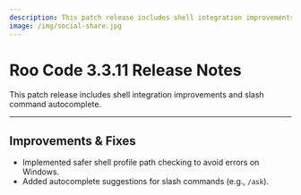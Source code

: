 ```yaml
---
description: This patch release includes shell integration improvements and slash command autocomplete.
image: /img/social-share.jpg
---
```


# Roo Code 3.3.11 Release Notes

This patch release includes shell integration improvements and slash command autocomplete.

---

## Improvements & Fixes

- Implemented safer shell profile path checking to avoid errors on Windows.
- Added autocomplete suggestions for slash commands (e.g., `/ask`).
